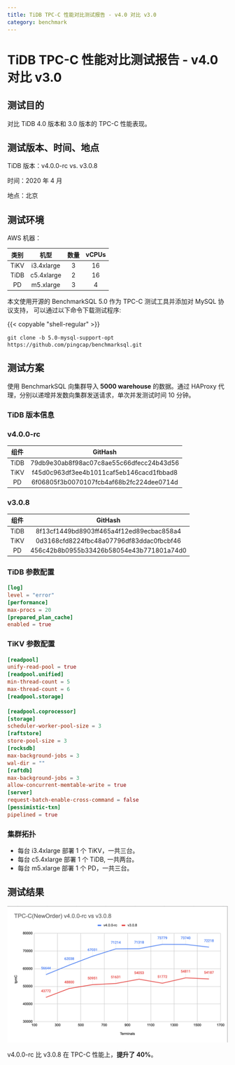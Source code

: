 ```yaml
---
title: TiDB TPC-C 性能对比测试报告 - v4.0 对比 v3.0
category: benchmark
---
```


# TiDB TPC-C 性能对比测试报告 - v4.0 对比 v3.0

## 测试目的

对比 TiDB 4.0 版本和 3.0 版本的 TPC-C 性能表现。

## 测试版本、时间、地点

TiDB 版本：v4.0.0-rc vs. v3.0.8

时间：2020 年 4 月

地点：北京

## 测试环境

AWS 机器：

| 类别 | 机型 | 数量 | vCPUs |
| :-: | :-: | :-: | :-: |
| TiKV | i3.4xlarge | 3 | 16 |
| TiDB | c5.4xlarge | 2 | 16 |
| PD | m5.xlarge | 3 | 4 |

本文使用开源的 BenchmarkSQL 5.0 作为 TPC-C 测试工具并添加对 MySQL 协议支持， 可以通过以下命令下载测试程序:

{{< copyable "shell-regular" >}}

```shell
git clone -b 5.0-mysql-support-opt https://github.com/pingcap/benchmarksql.git
```

## 测试方案

使用 BenchmarkSQL 向集群导入 **5000 warehouse** 的数据。通过 HAProxy 代理，分别以递增并发数向集群发送请求，单次并发测试时间 10 分钟。

### TiDB 版本信息

### v4.0.0-rc

| 组件 | GitHash |
| :-: | :-: |
| TiDB | 79db9e30ab8f98ac07c8ae55c66dfecc24b43d56 |
| TiKV | f45d0c963df3ee4b1011caf5eb146cacd1fbbad8 |
| PD | 6f06805f3b0070107fcb4af68b2fc224dee0714d |

### v3.0.8

| 组件 | GitHash |
| :-: | :-: |
| TiDB | 8f13cf1449bd8903ff465a4f12ed89ecbac858a4 |
| TiKV | 0d3168cfd8224fbc48a07796df83ddac0fbcbf46 |
| PD | 456c42b8b0955b33426b58054e43b771801a74d0 |

### TiDB 参数配置

```toml
[log]
level = "error"
[performance]
max-procs = 20
[prepared_plan_cache]
enabled = true
```

### TiKV 参数配置

```toml
[readpool]
unify-read-pool = true
[readpool.unified]
min-thread-count = 5
max-thread-count = 6
[readpool.storage]

[readpool.coprocessor]
[storage]
scheduler-worker-pool-size = 3
[raftstore]
store-pool-size = 3
[rocksdb]
max-background-jobs = 3
wal-dir = ""
[raftdb]
max-background-jobs = 3
allow-concurrent-memtable-write = true
[server]
request-batch-enable-cross-command = false
[pessimistic-txn]
pipelined = true
```


### 集群拓扑

* 每台 i3.4xlarge 部署 1 个 TiKV，一共三台。
* 每台 c5.4xlarge 部署 1 个 TiDB, 一共两台。
* 每台 m5.xlarge 部署 1 个 PD，一共三台。

## 测试结果

![tpcc](/media/tpcc-3.0-4.0.png)

v4.0.0-rc 比 v3.0.8 在 TPC-C 性能上，**提升了 40%**。
